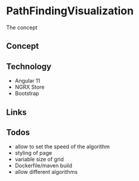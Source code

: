 # PathFindingVisualization

The concept

## Concept

## Technology

- Angular 11
- NGRX Store
- Bootstrap

## Links

## Todos

- allow to set the speed of the algorithm
- styling of page
- variable size of grid
- Dockerfile/maven build
- allow different algorithms
